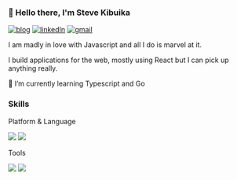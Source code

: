 ### 👋 Hello there, I'm Steve Kibuika

[![blog](https://img.shields.io/badge/-Blog-white?style=flat-square)](https://kibuika.com/)
[![linkedIn](https://img.shields.io/badge/-LinkedIn-0A66C2?style=flat-square&logo=linkedin)](https://www.linkedin.com/in/steve-kibuika/)
[![gmail](https://img.shields.io/badge/-kibuikasteve@gmail.com-grey?style=flat-square&logo=gmail)](mailto://kibuikasteve@gmail.com)


I am madly in love with Javascript and all I do is marvel at it. 

I build applications for the web, mostly using React but I can pick up anything really.

🌱 I’m currently learning Typescript and Go


### Skills

Platform & Language

![](https://img.shields.io/badge/Javascript-f5d742?style=flat-square&logo=javascript&logoColor=black)
![](https://img.shields.io/badge/React-61DAFB?style=flat-square&logo=react&logoColor=black)

<!-- ![](https://img.shields.io/badge/CSS-764ABC?style=flat-square&logo=css&logoColor=white) -->
<!-- ![](https://img.shields.io/badge/Typescript-3178C6?style=flat-square&logo=typescript&logoColor=white) -->
<!-- ![](https://img.shields.io/badge/Next.js-000000?style=flat-square&logo=next.js&logoColor=white) -->
<!-- ![](https://img.shields.io/badge/StyledComponents-DB7093?style=flat-square&logo=styled-components&logoColor=white) -->
<!-- ![](https://img.shields.io/badge/Apollo-311C87?style=flat-square&logo=apollo-graphql&logoColor=white) -->


Tools

![](https://img.shields.io/badge/AWS-232F3E?style=flat-square&logo=amazonaws&logoColor=white)
![](https://img.shields.io/badge/Git-F05032?style=flat-square&logo=git&logoColor=white)


<!--


- 🌱 I’m currently learning ...
- 👯 I’m looking to collaborate on ...
- 🤔 I’m looking for help with ...
- 💬 Ask me about ...
- 📫 How to reach me: ...
- 😄 Pronouns: ...
- ⚡ Fun fact: ...
-->
